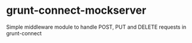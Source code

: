 grunt-connect-mockserver
========================

Simple middleware module to handle POST, PUT and DELETE requests in grunt-connect
